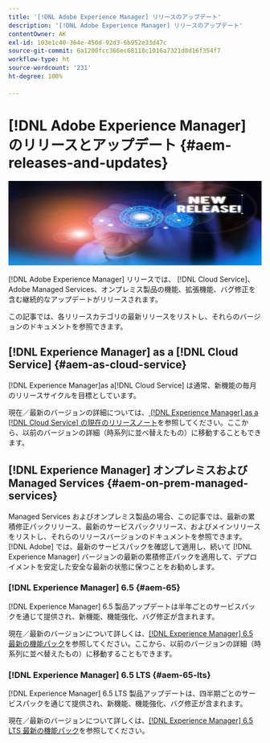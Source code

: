 ```yaml
---
title: '[!DNL Adobe Experience Manager] リリースのアップデート'
description: '[!DNL Adobe Experience Manager] リリースのアップデート'
contentOwner: AK
exl-id: 103e1c40-364e-450d-92d3-6b952e33d47c
source-git-commit: 6a1200fcc366ec68118c1016a7321d8d16f354f7
workflow-type: ht
source-wordcount: '231'
ht-degree: 100%

---
```


# [!DNL Adobe Experience Manager] のリリースとアップデート {#aem-releases-and-updates}

![[!DNL Experience Manager] 新リリース](assets/new-aem-releases1.jpeg)

[!DNL Adobe Experience Manager] リリースでは、 [!DNL Cloud Service]、Adobe Managed Services、オンプレミス製品の機能、拡張機能、バグ修正を含む継続的なアップデートがリリースされます。

この記事では、各リリースカテゴリの最新リリースをリストし、それらのバージョンのドキュメントを参照できます。

## [!DNL Experience Manager] as a [!DNL Cloud Service] {#aem-as-cloud-service}

[!DNL Experience Manager]as a[!DNL Cloud Service] は通常、新機能の毎月のリリースサイクルを目標としています。

現在／最新のバージョンの詳細については、[ [!DNL Experience Manager] as a [!DNL Cloud Service] の現在のリリースノート](https://experienceleague.adobe.com/ja/docs/experience-manager-cloud-service/content/release-notes/release-notes/release-notes-current)を参照してください。ここから、以前のバージョンの詳細（時系列に並べ替えたもの）に移動することもできます。

## [!DNL Experience Manager] オンプレミスおよび Managed Services {#aem-on-prem-managed-services}

Managed Services およびオンプレミス製品の場合、この記事では、最新の累積修正パックリリース、最新のサービスパックリリース、およびメインリリースをリストし、それらのリリースバージョンのドキュメントを参照できます。[!DNL Adobe] では、最新のサービスパックを確認して適用し、続いて [!DNL Experience Manager] バージョンの最新の累積修正パックを適用して、デプロイメントを安定した安全な最新の状態に保つことをお勧めします。

### [!DNL Experience Manager] 6.5 {#aem-65}

[!DNL Experience Manager] 6.5 製品アップデートは半年ごとのサービスパックを通じて提供され、新機能、機能強化、バグ修正が含まれます。

現在／最新のバージョンについて詳しくは、[[!DNL Experience Manager] 6.5 最新の機能パック](https://experienceleague.adobe.com/ja/docs/experience-manager-65/content/release-notes/release-notes)を参照してください。ここから、以前のバージョンの詳細（時系列に並べ替えたもの）に移動することもできます。

### [!DNL Experience Manager] 6.5 LTS {#aem-65-lts}

[!DNL Experience Manager] 6.5 LTS 製品アップデートは、四半期ごとのサービスパックを通じて提供され、新機能、機能強化、バグ修正が含まれます。

現在／最新のバージョンについて詳しくは、[[!DNL Experience Manager]  6.5 LTS 最新の機能パック](https://experienceleague.adobe.com/ja/docs/experience-manager-65-lts/content/release-notes/release-notes?lang=jp)を参照してください。

